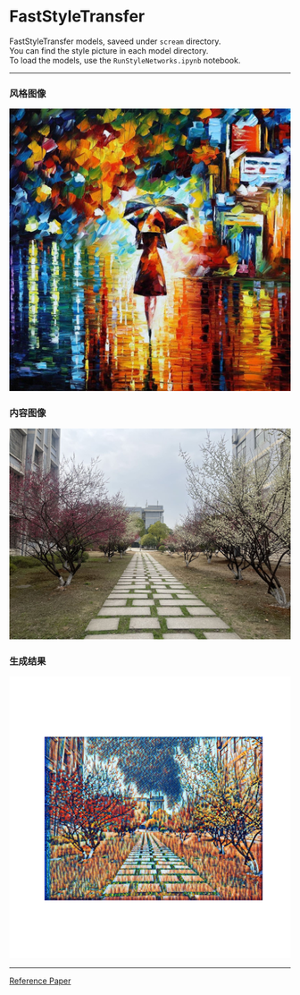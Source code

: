 # FastStyleTransfer

FastStyleTransfer models, saveed under `scream` directory.  
You can find the style picture in each model directory.  
To load the models, use the `RunStyleNetworks.ipynb` notebook.  

---
### 风格图像
![风格图片](./images/style/rain_princess.jpg)

### 内容图像
![内容图片](./images/content/wit1.jpg)

### 生成结果
![结果图片](./images/output/result.png)

---

[Reference Paper](https://arxiv.org/abs/1603.08155)

